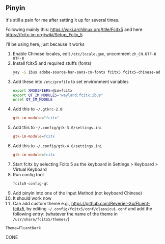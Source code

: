 ## Pinyin

It's still a pain for me after setting it up for several times.

Following mainly this: https://wiki.archlinux.org/title/Fcitx5
and here https://fcitx-im.org/wiki/Setup_Fcitx_5

I'll be using  here, just because it works

1. Enable Chinese locales, edit `/etc/locale.gen`, uncomment `zh_CN.UTF-8 UTF-8`
2. Install fcitx5 and required stuffs (fonts)
   ```bash
   yay -S ibus adobe-source-han-sans-cn-fonts fcitx5 fcitx5-chinese-addons fcitx5-configtool
   ```
3. Add these into `/etc/profile` to set environment variables
    ```bash
    export XMODIFIERS=@im=fcitx
    export QT_IM_MODULES="wayland;fcitx;ibus"
    unset QT_IM_MODULE
    ```
4. Add this to `~/.gtkrc-2.0`
   ```ini
   gtk-im-module="fcitx"
   ```
5. Add this to `~/.config/gtk-3.0/settings.ini`
   ```ini
   gtk-im-module=fcitx
   ```
6. Add this to `~/.config/gtk-4.0/settings.ini`
   ```ini
   gtk-im-module=fcitx
   ```
7. Start fcitx by selecting Fcitx 5 as the keyboard in Settings > Keyboard > Virtual Keyboard
8. Run config tool
   ```bash
   fcitx5-config-qt
   ```
9. Add pinyin into one of the Input Method (not keyboard Chinese)
10. It should work now
11. Can add custom theme e.g., https://github.com/Reverier-Xu/Fluent-fcitx5, by editing `~/.config/fcitx5/conf/classicui.conf` and add the following entry: (whatever the name of the theme in `/usr/share/fcitx5/themes/`)
   ```
   Theme=FluentDark
   ```

DONE
